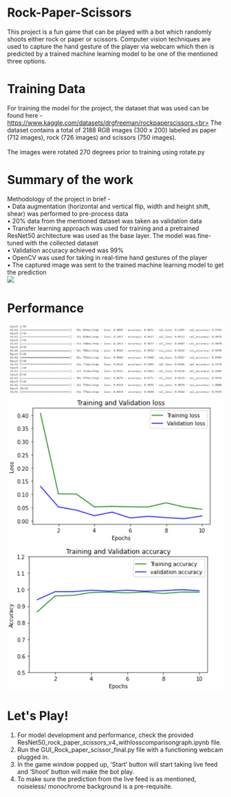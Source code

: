 # Rock-Paper-Scissors
This project is a fun game that can be played with a bot which randomly shoots either rock or paper or scissors. Computer vision techniques are used to capture the hand gesture of the player via webcam which then is predicted by a trained machine learning model to be one of the mentioned three options.<br> 
# Training Data  
For training the model for the project, the dataset that was used can be found here - https://www.kaggle.com/datasets/drgfreeman/rockpaperscissors.<br> 
The dataset contains a total of 2188 RGB images (300 x 200) labeled as paper (712 images), rock (726 images) and scissors (750 images).<br>   
The images were rotated 270 degrees prior to training using rotate.py<br>
# Summary of the work 
Methodology of the project in brief -<br>
•	Data augmentation (horizontal and vertical flip, width and height shift, shear) was performed to pre-process data<br>
•	20% data from the mentioned dataset was taken as validation data<br>
•	Transfer learning approach was used for training and a pretrained ResNet50 architecture was used as the base layer. The model was fine-tuned with the collected dataset<br> 
•	Validation accuracy achieved was 99%<br> 
•	OpenCV was used for taking in real-time hand gestures of the player<br> 
•	The captured image was sent to the trained machine learning model to get the prediction<br> 
<img src="Demonstration.gif" width="70%">
# Performance 
![Training Performace](Performance.PNG)  
![Training Performace](Loss.PNG)   
![Training Performace](Accuracy_1.PNG) 
# Let's Play! 
1. For model development and performance, check the provided ResNet50_rock_paper_scissors_v4_withlosscomparisongraph.ipynb file.<br>
2. Run the GUI_Rock_paper_scissor_final.py file with a functioning webcam plugged in.<br>
3. In the game window popped up, ‘Start’ button will start taking live feed and ‘Shoot’ button will make the bot play.<br> 
4. To make sure the prediction from the live feed is as mentioned, noiseless/ monochrome background is a pre-requisite.<br>

